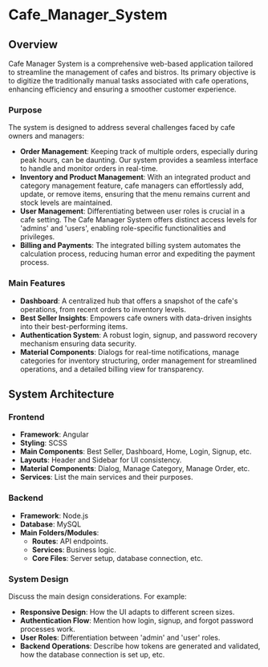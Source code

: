 # Cafe_Manager_System

## Overview
Cafe Manager System is a comprehensive web-based application tailored to streamline the management of cafes and bistros. Its primary objective is to digitize the traditionally manual tasks associated with cafe operations, enhancing efficiency and ensuring a smoother customer experience.

### Purpose
The system is designed to address several challenges faced by cafe owners and managers:

- **Order Management**: Keeping track of multiple orders, especially during peak hours, can be daunting. Our system provides a seamless interface to handle and monitor orders in real-time.
- **Inventory and Product Management**: With an integrated product and category management feature, cafe managers can effortlessly add, update, or remove items, ensuring that the menu remains current and stock levels are maintained.
- **User Management**: Differentiating between user roles is crucial in a cafe setting. The Cafe Manager System offers distinct access levels for 'admins' and 'users', enabling role-specific functionalities and privileges.
- **Billing and Payments**: The integrated billing system automates the calculation process, reducing human error and expediting the payment process.

### Main Features
- **Dashboard**: A centralized hub that offers a snapshot of the cafe's operations, from recent orders to inventory levels.
- **Best Seller Insights**: Empowers cafe owners with data-driven insights into their best-performing items.
- **Authentication System**: A robust login, signup, and password recovery mechanism ensuring data security.
- **Material Components**: Dialogs for real-time notifications, manage categories for inventory structuring, order management for streamlined operations, and a detailed billing view for transparency.

## System Architecture

### Frontend
- **Framework**: Angular
- **Styling**: SCSS
- **Main Components**: Best Seller, Dashboard, Home, Login, Signup, etc.
- **Layouts**: Header and Sidebar for UI consistency.
- **Material Components**: Dialog, Manage Category, Manage Order, etc.
- **Services**: List the main services and their purposes.

### Backend
- **Framework**: Node.js
- **Database**: MySQL
- **Main Folders/Modules**:
  - **Routes**: API endpoints.
  - **Services**: Business logic.
  - **Core Files**: Server setup, database connection, etc.

### System Design
Discuss the main design considerations. For example:
- **Responsive Design**: How the UI adapts to different screen sizes.
- **Authentication Flow**: Mention how login, signup, and forgot password processes work.
- **User Roles**: Differentiation between 'admin' and 'user' roles.
- **Backend Operations**: Describe how tokens are generated and validated, how the database connection is set up, etc.

